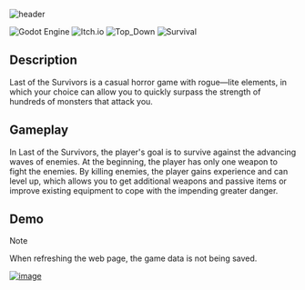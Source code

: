 
![header](https://github.com/imitatehappiness/GDLastOfTheSurvivors/assets/79199956/25be2e2a-028d-402a-a16f-7e3a310835fd)


![Godot Engine](https://img.shields.io/badge/GODOT-094047.svg?style=for-the-badge&logo=godot-engine&Color=EEE&logoColor=EEE)
![Itch.io](https://img.shields.io/badge/Itch.IO-094047.svg?style=for-the-badge&logo=Itch.io&logoColor=white&Color=EEE)
![Top_Down](https://img.shields.io/badge/Top_Down-094047?style=for-the-badge&logo=GitHub-Sponsors&logoColor=EEE&Color=EEE)
![Survival](https://img.shields.io/badge/Survival-094047?style=for-the-badge&logo=GitHub-Sponsors&logoColor=EEE&Color=EEE)
## Description
Last of the Survivors is a casual horror game with rogue—lite elements, in which your choice can allow you to quickly surpass the strength of hundreds of monsters that attack you.


## Gameplay

In Last of the Survivors, the player's goal is to survive against the advancing waves of enemies. At the beginning, the player has only one weapon to fight the enemies. By killing enemies, the player gains experience and can level up, which allows you to get additional weapons and passive items or improve existing equipment to cope with the impending greater danger.

<!--
<details>
  <summary>Abilities</summary>
  <ul>
    <li> [x] Splash <br> <img src="https://github.com/imitatehappiness/GDLastOfTheSurvivors/assets/79199956/a3315256-cefe-41c1-92aa-6dbd6853fa5d" alt=""> </li>
    <li> [x] Ice Spear <br> <img src="https://github.com/imitatehappiness/GDLastOfTheSurvivors/assets/79199956/0c847b4c-a805-489d-8979-1d3b7e7b615c" alt=""> </li>
    <li> [x] Aura Water <br> <img src="https://github.com/imitatehappiness/GDLastOfTheSurvivors/assets/79199956/5f0cc1ad-9118-4f9a-b271-7d04cab52a41" alt=""> </li>
    <li> [x] Tornado <br> <img src="https://github.com/imitatehappiness/GDLastOfTheSurvivors/assets/79199956/97b4a892-d24b-49b1-a144-f916924f7670" alt=""> </li>
    <li> [x] Sticky Bullet <br> <img src="https://github.com/imitatehappiness/GDLastOfTheSurvivors/assets/79199956/4bc6e0dc-0c04-4da2-98c6-91cb3e9ed5c4" alt=""> </li>
    <li> [x] Skipjack <br> <img src="https://github.com/imitatehappiness/GDLastOfTheSurvivors/assets/79199956/c399fa8f-a9aa-4795-ae97-4d264098304b" alt=""> </li>
    <li> [x] Boomerang <br> <img src="https://github.com/imitatehappiness/GDLastOfTheSurvivors/assets/79199956/ccc5aee7-4091-4a1a-a722-d6ffaee485eb" alt=""> </li>
    <li> [x] Trap <br> <img src="https://github.com/imitatehappiness/GDLastOfTheSurvivors/assets/79199956/803bc3f5-743e-4603-93ed-b8f0fb931e7a" alt=""> </li>
    ![top-down](https://img.shields.io/badge/top_down-0f0f0f?&style=for-the-badge&logo=&logoColor=white)
    ![survival](https://img.shields.io/badge/survival-0f0f0f?&style=for-the-badge&logo=&logoColor=white)
  </ul>
</details>


<details>
  <summary>Enemy</summary>
  
  <ul>
    <li> [x] Blue Slime</li>
    <li> [x] Blue Slime Strong</li>
    <li> [x] Green Slime</li>
    <li> [x] Arcane Archer</li>
    <li> [x] Bringer Of Death</li>
    <li> [x] Night Borne</li>
    <li> [ ] Green Slime Strong</li>
    <li> [ ] Red Slime</li>
    <li> [ ] Red Slime Strong</li>
    <li> [ ] Golem</li>
    <li> [ ] Armored Golem</li>
  </ul>
</details>

<details>
  <summary>Upgrades</summary>
  <ul>
    <li> [x] Splash  </li>
    <li> [x] Ice Spear</li>
    <li> [x] Aura Water</li>
    <li> [x] Tornado</li>
    <li> [x] Sticky Bullet</li>
    <li> [x] Skipjack</li>
    <li> [x] Boomerang</li>
    <li> [x] Trap</li>
    <li> [x] Armor</li>
    <li> [x] Speed</li>
    <li> [x] Tome</li>
    <li> [x] Scroll</li>
    <li> [x] Ring</li>
    <li> [x] Grab area</li>
    <li> [x] Exp multiplier</li>
    <li> [x] Food</li>
  </ul>
</details>

<details>
  <summary>Store item</summary>
  
  <ul>
    <li> [x] Health</li>
    <li> [x] Shiled</li>
    <li> [x] Speed</li>
    <li> [x] Double splash</li>
    <li> [x] Respawn</li>
  </ul>
</details>
-->


## Demo
> [!NOTE]
> When refreshing the web page, the game data is not being saved.
<a href="https://imitatehappiness.itch.io/last-of-the-survivors">
  <img src="https://github.com/imitatehappiness/GDLastOfTheSurvivors/assets/79199956/3fd2c52f-109b-4de3-922a-3d3fd29aed2e" alt="image">
</a>

<!--
## Preview
https://github.com/imitatehappiness/GDLastOfTheSurvivors/assets/79199956/af0596c3-a472-421a-a13e-8685aa458dbd
-->

